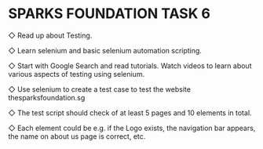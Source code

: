 # SPARKS FOUNDATION TASK 6

◇	Read up about Testing.

◇	Learn selenium and basic selenium automation scripting.

◇	Start with Google Search and read tutorials. Watch videos to learn about various aspects of testing using selenium.

◇	Use selenium to create a test case to test the website thesparksfoundation.sg

◇	The test script should check of at least 5 pages and 10 elements in total. 

◇	Each element could be e.g. if the Logo exists, the navigation bar appears, the name on about us page is correct, etc.

